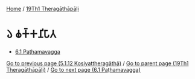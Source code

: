 
[Home](/) / [19Th1 Theragāthāpāḷi](/tipitaka/19Th1.md)

# 𑁬 𑀙𑀓𑁆𑀓𑀦𑀺𑀧𑀸𑀢

* [6.1 Paṭhamavagga](/tipitaka/19Th1/6/6.1.md)

[Go to previous page (5.1.12 Kosiyattheragāthā)](/tipitaka/19Th1/5/5.1/5.1.12.md) / [Go to parent page (19Th1 Theragāthāpāḷi)](/tipitaka/19Th1/0.md) / [Go to next page (6.1 Paṭhamavagga)](/tipitaka/19Th1/6/6.1.md)


